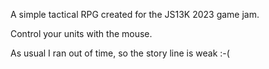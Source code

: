 A simple tactical RPG created for the JS13K 2023 game jam.

Control your units with the mouse.

As usual I ran out of time, so the story line is weak :-(
